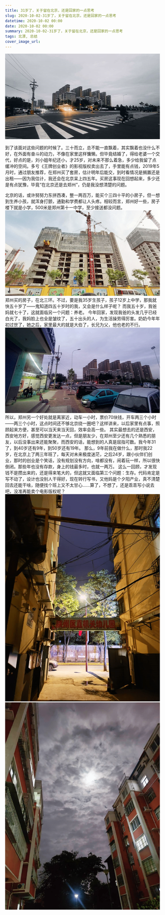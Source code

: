```yaml
---
title: 31岁了，关于留在北京，还是回家的一点思考
slug: 2020-10-02-31岁了，关于留在北京，还是回家的一点思考
datetime: 2020-10-02 00:00
date: 2020-10-02 00:00
summary: 2020-10-02-31岁了，关于留在北京，还是回家的一点思考
tags: 北漂, 总结
cover_image_url: 
---
```

![21174-x7gy6mb3iv.png](../assets/2020/10/3078892580.png)
<!--more-->到了该面对这些问题的时候了。三十而立，总不能一直飘着，其实飘着也没什么不好，在外面有奋斗的动力，不像在家里这样慵懒。但毕竟结婚了，得给老婆一个交代，好点的是，刘小姐年纪还小，才25岁，对未来不那么着急，多少给我留了点缓冲的空间。多亏《王牌创业者》的影视版权卖出去了，手里能有点钱，2019年5月时，通过朋友推荐，在郑州买了套房，估计明年后能交，到时看情况是搁置还是出租——因为我估计，我还会在北京呆上四五年。买房这事现在回想起来，多少还是有点犹豫，毕竟“在北京还是去郑州”，仍是我没想清楚的问题。
北京的话，或许努努力东拼西凑，整一两百万，能买个三四十平的小房子，但一想到生养小孩，就浑身打颤，通勤和学费都让人头疼。相较而言，郑州好一些，房子楼下就是小学，500米是郑州第十一中学，至少接送都没问题。
![47769-w59xs2f8kh.png](../assets/2020/10/2357923002.png)
郑州买的房子，在北三环。不过，要是我35岁生孩子，孩子12岁上中学，那我就快五十岁了——鬼知道四五十岁时的我，又会是什么样子呢？
而我五十岁，我爸妈就七十了，这就面临另一个问题：养老。
今年回家，发现我爸的头发几乎已经白光了，我妈脸上也全是皱纹了，五十出头的人，为生活操劳得厉害。奶奶今年年初过世了，她之后，家里最大的就是大伯了，长兄为父，他也老的不行。
![19783-630c4rytod5.png](../assets/2020/10/1411480119.png)所以，郑州另一个好处就是离家近，动车一小时，票价70块钱，开车两三个小时——两三个小时，这点时间还不够北京绕一圈吧？这样讲来，以后家里有点事，照顾起来方便，甚至可以当天来当天回，效率会高一些。
其实最想去的还是西安，西安地方好，感觉西安更发达一点，但是朋友少，在郑州至少还有几个熟悉的朋友，以后没事出来还能聚聚，而西安的话，能想到的人真是屈指可数。我今年31了，到40岁还有9年，到50岁还有19年。
那么，9年前我在做什么，那时我22岁，在北京上了两三年班了，每天对未来极度迷茫，之后24岁，跟小伙伴们创业，那时的创业是个笑话，没有规划没有方向，啥都没有，闹着玩一样，所以很快倒闭。那些年也没有存款，身上的钱最多时，也就一两万。
这么一回顾，才发现钱不是攒出来的，还是得来笔大的，但这就又面临第三个问题：生存。代码肯定是写不动了，设计也没别人干得好，现在转行写书，又他妈是个夕阳产业，真不清楚回去还能干啥，随便找个班上又不太甘心……算了，不想了，还是乖乖写小说去吧，没准再能卖个电影版权呢？
![95013-7kt01ndwha9.png](../assets/2020/10/1870114588.png)
![01519-j5g1arre6cl.png](../assets/2020/10/378643567.png)